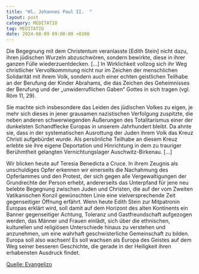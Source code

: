 ```yaml
---
title: "Hl. Johannes Paul II.  "
layout: post
category: MEDITATIO
tag: MEDITATIO
date: 2024-08-09 09:00:00 +0100
---
```

Die Begegnung mit dem Christentum veranlasste [Edith Stein] nicht dazu, ihren jüdischen Wurzeln abzuschwören, sondern bewirkte, diese in ihrer ganzen Fülle wiederzuentdecken. [...] In Wirklichkeit vollzog sich ihr Weg christlicher Vervollkommnung nicht nur im Zeichen der menschlichen Solidarität mit ihrem Volk, sondern auch einer echten geistlichen Teilhabe an der Berufung der Kinder Abrahams, die das Zeichen des Geheimnisses der Berufung und der „unwiderruflichen Gaben“ Gottes in sich tragen (vgl.<!--more--> Röm 11, 29).
 
Sie machte sich insbesondere das Leiden des jüdischen Volkes zu eigen, je mehr sich dieses in jener grausamen nazistischen Verfolgung zuspitzte, die neben anderen schwerwiegenden Äußerungen des Totalitarismus einer der dunkelsten Schandflecke Europas in unserem Jahrhundert bleibt. Da ahnte sie, dass in der systematischen Ausrottung der Juden ihrem Volk das Kreuz Christi aufgebürdet wurde. Als persönliche Teilhabe an diesem Kreuz erlebte sie ihre eigene Deportation und Hinrichtung in dem zu trauriger Berühmtheit gelangten Vernichtungslager Auschwitz-Birkenau. [...]
 
Wir blicken heute auf Teresia Benedicta a Cruce. In ihrem Zeugnis als unschuldiges Opfer erkennen wir einerseits die Nachahmung des Opferlammes und den Protest, der sich gegen alle Vergewaltigungen der Grundrechte der Person erhebt, andererseits das Unterpfand für jene neu belebte Begegnung zwischen Juden und Christen, die auf der vom Zweiten Vatikanischen Konzil gewünschten Linie eine vielversprechende Zeit gegenseitiger Öffnung erfährt. Wenn heute Edith Stein zur Mitpatronin Europas erklärt wird, soll damit auf dem Horizont des alten Kontinents ein Banner gegenseitiger Achtung, Toleranz und Gastfreundschaft aufgezogen werden, das Männer und Frauen einlädt, sich über die ethnischen, kulturellen und religiösen Unterschiede hinaus zu verstehen und anzunehmen, um eine wahrhaft geschwisterliche Gemeinschaft zu bilden. Europa soll also wachsen! Es soll wachsen als Europa des Geistes auf dem Weg seiner besseren Geschichte, die gerade in der Heiligkeit ihren erhabensten Ausdruck findet.


[Quelle: Evangelizo](https://evangeliumtagfuertag.org/DE/gospel)